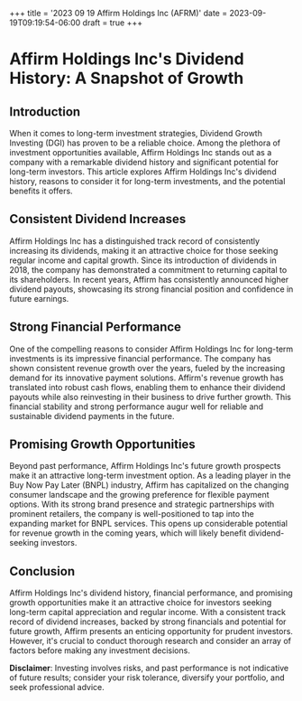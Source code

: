 +++
title = '2023 09 19 Affirm Holdings Inc (AFRM)'
date = 2023-09-19T09:19:54-06:00
draft = true
+++
# Affirm Holdings Inc's Dividend History: A Snapshot of Growth
## Introduction
When it comes to long-term investment strategies, Dividend Growth Investing (DGI) has proven to be a reliable choice. Among the plethora of investment opportunities available, Affirm Holdings Inc stands out as a company with a remarkable dividend history and significant potential for long-term investors. This article explores Affirm Holdings Inc's dividend history, reasons to consider it for long-term investments, and the potential benefits it offers.

## Consistent Dividend Increases
Affirm Holdings Inc has a distinguished track record of consistently increasing its dividends, making it an attractive choice for those seeking regular income and capital growth. Since its introduction of dividends in 2018, the company has demonstrated a commitment to returning capital to its shareholders. In recent years, Affirm has consistently announced higher dividend payouts, showcasing its strong financial position and confidence in future earnings.

## Strong Financial Performance
One of the compelling reasons to consider Affirm Holdings Inc for long-term investments is its impressive financial performance. The company has shown consistent revenue growth over the years, fueled by the increasing demand for its innovative payment solutions. Affirm's revenue growth has translated into robust cash flows, enabling them to enhance their dividend payouts while also reinvesting in their business to drive further growth. This financial stability and strong performance augur well for reliable and sustainable dividend payments in the future.

## Promising Growth Opportunities
Beyond past performance, Affirm Holdings Inc's future growth prospects make it an attractive long-term investment option. As a leading player in the Buy Now Pay Later (BNPL) industry, Affirm has capitalized on the changing consumer landscape and the growing preference for flexible payment options. With its strong brand presence and strategic partnerships with prominent retailers, the company is well-positioned to tap into the expanding market for BNPL services. This opens up considerable potential for revenue growth in the coming years, which will likely benefit dividend-seeking investors.

## Conclusion
Affirm Holdings Inc's dividend history, financial performance, and promising growth opportunities make it an attractive choice for investors seeking long-term capital appreciation and regular income. With a consistent track record of dividend increases, backed by strong financials and potential for future growth, Affirm presents an enticing opportunity for prudent investors. However, it's crucial to conduct thorough research and consider an array of factors before making any investment decisions.


**Disclaimer**: Investing involves risks, and past performance is not indicative of future results; consider your risk tolerance, diversify your portfolio, and seek professional advice.
